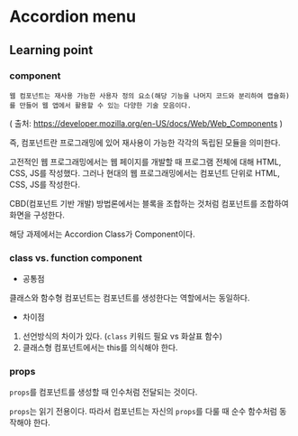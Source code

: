 # Accordion menu

## Learning point

### component

`웹 컴포넌트는 재사용 가능한 사용자 정의 요소(해당 기능을 나머지 코드와 분리하여 캡슐화)를 만들어 웹 앱에서 활용할 수 있는 다양한 기술 모음이다.`

( 출처: https://developer.mozilla.org/en-US/docs/Web/Web_Components )

즉, 컴포넌트란 프로그래밍에 있어 재사용이 가능한 각각의 독립된 모듈을 의미한다.

고전적인 웹 프로그래밍에서는 웹 페이지를 개발할 때 프로그램 전체에 대해 HTML, CSS, JS를 작성했다. 그러나 현대의 웹 프로그래밍에서는 컴포넌트 단위로 HTML, CSS, JS를 작성한다.

CBD(컴포넌트 기반 개발) 방법론에서는 블록을 조합하는 것처럼 컴포넌트를 조합하여 화면을 구성한다.

해당 과제에서는 Accordion Class가 Component이다.

### class vs. function component

- 공통점

클래스와 함수형 컴포넌트는 컴포넌트를 생성한다는 역할에서는 동일하다.

- 차이점

1. 선언방식의 차이가 있다. (`class` 키워드 필요 vs 화살표 함수)
2. 클래스형 컴포넌트에서는 this를 의식해야 한다.

### props

`props`를 컴포넌트를 생성할 때 인수처럼 전달되는 것이다.

`props`는 읽기 전용이다. 따라서 컴포넌트는 자신의 `props`를 다룰 때 순수 함수처럼 동작해야 한다.
